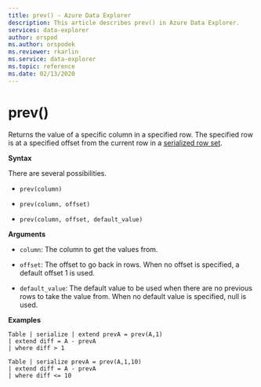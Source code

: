 ```yaml
---
title: prev() - Azure Data Explorer
description: This article describes prev() in Azure Data Explorer.
services: data-explorer
author: orspod
ms.author: orspodek
ms.reviewer: rkarlin
ms.service: data-explorer
ms.topic: reference
ms.date: 02/13/2020
---
```

# prev()

Returns the value of a specific column in a specified row.
The specified row is at a specified offset from the current row in a [serialized row set](./windowsfunctions.md#serialized-row-set).

**Syntax**

There are several possibilities.

* `prev(column)`

* `prev(column, offset)`

* `prev(column, offset, default_value)`

**Arguments**

* `column`: The column to get the values from.

* `offset`: The offset to go back in rows. When no offset is specified, a default offset 1 is used.

* `default_value`: The default value to be used when there are no previous rows to take the value from. When no default value is specified, null is used.

**Examples**

```kusto
Table | serialize | extend prevA = prev(A,1)
| extend diff = A - prevA
| where diff > 1

Table | serialize prevA = prev(A,1,10)
| extend diff = A - prevA
| where diff <= 10
```
